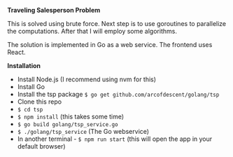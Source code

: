 
**Traveling Salesperson Problem**

This is solved using brute force. Next step is to use goroutines to parallelize
the computations. After that I will employ some algorithms.

The solution is implemented in Go as a web service. The frontend uses React.

**Installation**

  * Install Node.js (I recommend using nvm for this)
  * Install Go
  * Install the tsp package
    `$ go get github.com/arcofdescent/golang/tsp`
  * Clone this repo
  * `$ cd tsp`
  * `$ npm install` (this takes some time)
  * `$ go build golang/tsp_service.go`
  * `$ ./golang/tsp_service` (The Go webservice)
  * In another terminal - `$ npm run start` (this will open the app in your default browser)


